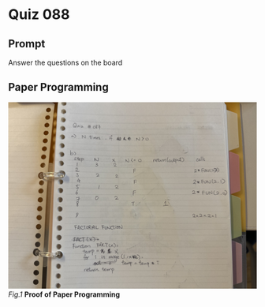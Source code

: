# Quiz 088

## Prompt
Answer the questions on the board

## Paper Programming
![Paper Programming](../Assets/Quiz088.jpeg)
*Fig.1* **Proof of Paper Programming**